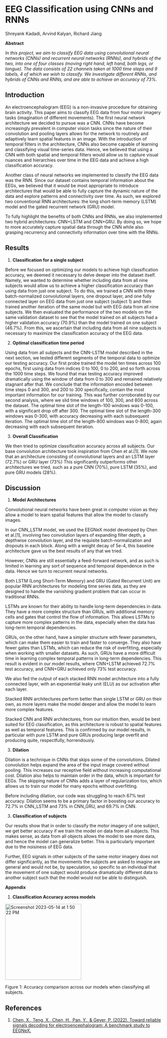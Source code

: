 # **EEG Classification using CNNs and RNNs**

Shreyank Kadadi, Arvind Kalyan, Richard Jiang 

**Abstract**

_In this project, we aim to classify EEG data using convolutional neural networks (CNNs) and recurrent neural networks (RNNs), and hybrids of the two, into one of four classes (moving right hand, left hand, both legs, or tongue). The data consists of 22 channels taken at 1000 time steps and 9 labels, 4 of which we wish to classify. We investigate different RNNs, and hybrids of CNNs and RNNs, and are able to achieve an accuracy of 73%._

## **Introduction**

An electroencephalogram (EEG) is a non-invasive procedure for obtaining brain activity. This paper aims to classify EEG data from four motor imagery tasks (imagination of different movements). The first neural network architecture we decided to pursue was a CNN. CNNs have become increasingly prevalent in computer vision tasks since the nature of their convolution and pooling layers allows for the network to routinely and adaptively learn spatial features in an image. With the introduction of temporal filters in the architecture, CNNs also become capable of learning and classifying visual time-series data. Hence, we believed that using a CNN with both spatial and temporal filters would allow us to capture visual nuances and hierarchies over time in the EEG data and achieve a high classification accuracy.

Another class of neural networks we implemented to classify the EEG data was the RNN. Since our dataset contains temporal information about the EEGs, we believed that it would be most appropriate to introduce architectures that would be able to fully capture the dynamic nature of the data and explore patterns and connectivity over time. As such, we explored two conventional RNN architectures: the long short-term memory (LSTM) model and the gated recurrent network (GRU) model.

To fully highlight the benefits of both CNNs and RNNs, we also implemented two hybrid architectures: CNN+LSTM and CNN+GRU. By doing so, we hope to more accurately capture spatial data through the CNN while also grasping recurrency and connectivity information over time with the RNNs.

## **Results**

  1. **Classification for a single subject**

Before we focused on optimizing our models to achieve high classification accuracy, we deemed it necessary to delve deeper into the dataset itself. Namely, we wanted to determine whether including data from all nine subjects would allow us to achieve a higher classification accuracy than using data from just one subject. To do this, we trained a CNN with three batch-normalized convolutional layers, one dropout layer, and one fully connected layer on EEG data from just one subject (subject 1) and then trained another iteration of the same model but with EEG data from all nine subjects. We then evaluated the performance of the two models on the same validation dataset to see that the model trained on all subjects had a higher validation accuracy (70.9%) than the model trained on one subject (46.7%). From this, we ascertain that including data from all nine subjects is necessary to maximize the classification accuracy of the EEG data.

  2. **Optimal classification time period**

Using data from all subjects and the CNN-LSTM model described in the next section, we tested different segments of the temporal data to optimize our testing accuracy. Our first probe trained the model ten times across 100 epochs, first using data from indices 0 to 100, 0 to 200, and so forth across the 1000 time steps. We found that max testing accuracy improved dramatically using the window of data from 0 to 300 and remained relatively stagnant after that. We conclude that the information encoded between time steps 0 and 300, and 200 to 300 specifically, contain the most important information for our training. This was further corroborated by our second analysis, where we slid time windows of 100, 300, and 800 across the dataset. The optimal time slot of the length-100 windows was 0-100, with a significant drop off after 300. The optimal time slot of the length-300 windows was 0-300, with accuracy decreasing with each subsequent iteration. The optimal time slot of the length-800 windows was 0-800, again decreasing with each subsequent iteration.

  3. **Overall Classification**

We then tried to optimize classification accuracy across all subjects. Our base convolution architecture took inspiration from Chen et al.[1]. We note that an architecture consisting of convolutional layers and an LSTM layer (72.7%) or GRU layer (73%) This significantly outperforms other architectures we tried, such as a pure CNN (70%), pure LSTM (35%), and pure GRU models (28%).

## **Discussion**

  1. **Model Architectures**

Convolutional neural networks have been great in computer vision as they allow a model to learn spatial features that allow the model to classify images.

In our CNN\_LSTM model, we used the EEGNeX model developed by Chen et al.[1], involving two convolution layers of expanding filter depth, a depthwise convolution layer, and the requisite batch-normalization and dropouts in each block. Along with a weight decay of 5e-4, this baseline architecture gave us the best results of any that we tried.

However, CNNs are still essentially a feed-forward network, and as such is limited in learning any sort of sequence and temporal dependence in the data. Hence we turn to recurrent neural networks.

Both LSTM (Long Short-Term Memory) and GRU (Gated Recurrent Unit) are popular RNN architectures for modeling time series data, as they are designed to handle the vanishing gradient problem that can occur in traditional RNNs.

LSTMs are known for their ability to handle long-term dependencies in data. They have a more complex structure than GRUs, with additional memory cells and gates that control the flow of information. This allows LSTMs to capture more complex patterns in the data, especially when the data has long-term temporal dependencies.

GRUs, on the other hand, have a simpler structure with fewer parameters, which can make them easier to train and faster to converge. They also have fewer gates than LSTMs, which can reduce the risk of overfitting, especially when working with smaller datasets. As such, GRUs have a more difficult time in learning complex temporal patterns in long-term dependencies. This result is evident in our model results, where CNN+LSTM achieved 72.7% test accuracy, and CNN+GRU achieved only 73% test accuracy.

We also fed the output of each stacked RNN model architecture into a fully connected layer, with an exponential leaky unit (ELU) as our activation after each layer.

Stacked RNN architectures perform better than single LSTM or GRU on their own, as more layers make the model deeper and allow the model to learn more complex features.

Stacked CNN and RNN architectures, from our intuition then, would be best suited for EEG classification, as this architecture is robust to spatial features as well as temporal features. This is confirmed by our model results, in particular with pure LSTM and pure GRUs producing large overfit and producing quite, respectfully, horrendously.

  3. **Dilation**

Dilation is a technique in CNNs that skips some of the convolutions. Dilated convolution helps expand the area of the input image covered without pooling. This increases our receptive field without increasing computational cost. Dilation also helps to maintain order in the data, which is important for EEGs. The skipping nature of CNNs adds a layer of regularization too, which allows us to train our model for many epochs without overfitting.

Before including dilation, our code was struggling to reach 67% test accuracy. Dilation seems to be a primary factor in boosting our accuracy to 72.7% in CNN\_LSTM and 73% in CNN\_GRU, and 69.7% in CNN.

  3. **Classification of subjects**

Our results show that in order to classify the motor imagery of one subject, we get better accuracy if we train the model on data from all subjects. This makes sense, as data from all objects allows the model to see more data, and hence the model can generalize better. This is particularly important due to the noisiness of EEG data.

Further, EEG signals in other subjects of the same motor imagery does not differ significantly, as the movements the subjects are asked to imagine are general and would not be, by speculation, so specific to an individual that the movement of one subject would produce dramatically different data to another subject such that the model would not be able to distinguish.

**Appendix**
  1. **Classification Accuracy across models**
<img width="244" alt="Screenshot 2023-05-14 at 1 50 22 PM" src="https://github.com/sk28832/EEG-Classification-Model/assets/33585911/dc87c4db-15df-47d6-b883-7105f6630540">

Figure 1: Accuracy comparison across our models when classifying all subjects.

## **References**

1. [Chen, X., Teng, X., Chen, H., Pan, Y., & Geyer, P. (2022). Toward reliable signals decoding for electroencephalogram: A benchmark study to EEGNeX.](https://arxiv.org/abs/2207.12369)
